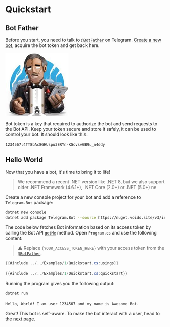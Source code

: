 # Quickstart

## Bot Father

Before you start, you need to talk to [`@BotFather`] on Telegram.
[Create a new bot](https://core.telegram.org/bots/tutorial#obtain-your-bot-token), acquire the bot token and get back here.

[![Bot Father](docs/logo-bot-father.jpg)](https://t.me/botfather)

Bot token is a key that required to authorize the bot and send requests to the Bot API. Keep your token secure and store it safely, it can be used to control your bot. It should look like this:

```text
1234567:4TT8bAc8GHUspu3ERYn-KGcvsvGB9u_n4ddy
```

## Hello World

Now that you have a bot, it's time to bring it to life!

> We recommend a recent .NET version like .NET 8, but we also support older .NET Framework (4.6.1+), .NET Core (2.0+) or .NET (5.0+)
ne

Create a new console project for your bot and add a reference to `Telegram.Bot` package:
```bash
dotnet new console
dotnet add package Telegram.Bot --source https://nuget.voids.site/v3/index.json
```

The code below fetches Bot information based on its access token by calling the Bot API [`getMe`] method. Open `Program.cs` and use the following content:

> ⚠️ Replace `{YOUR_ACCESS_TOKEN_HERE}` with your access token from the [`@BotFather`].

```c#
{{#include ../../Examples/1/Quickstart.cs:usings}}

{{#include ../../Examples/1/Quickstart.cs:quickstart}}
```

Running the program gives you the following output:

```bash
dotnet run

Hello, World! I am user 1234567 and my name is Awesome Bot.
```

Great! This bot is self-aware. To make the bot interact with a user, head to the [next page].

<!-- -->

[`@BotFather`]: https://t.me/botfather
[`getMe`]: https://core.telegram.org/bots/api#getme
[next page]: example-bot.md
